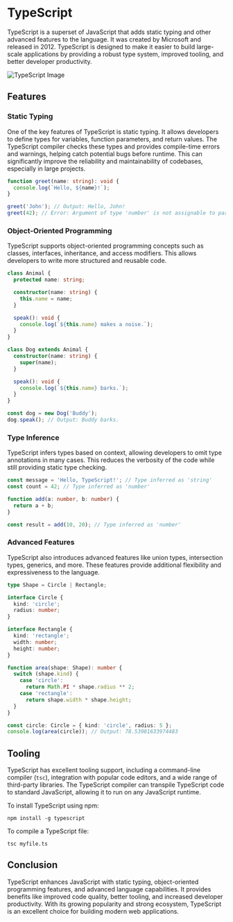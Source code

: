 # TypeScript

TypeScript is a superset of JavaScript that adds static typing and other advanced features to the language. It was created by Microsoft and released in 2012. TypeScript is designed to make it easier to build large-scale applications by providing a robust type system, improved tooling, and better developer productivity.

![TypeScript Image](https://cdn.thenewstack.io/media/2022/01/10b88c68-typescript-logo.png)

## Features

### Static Typing

One of the key features of TypeScript is static typing. It allows developers to define types for variables, function parameters, and return values. The TypeScript compiler checks these types and provides compile-time errors and warnings, helping catch potential bugs before runtime. This can significantly improve the reliability and maintainability of codebases, especially in large projects.

```typescript
function greet(name: string): void {
  console.log(`Hello, ${name}!`);
}

greet('John'); // Output: Hello, John!
greet(42); // Error: Argument of type 'number' is not assignable to parameter of type 'string'.
```

### Object-Oriented Programming

TypeScript supports object-oriented programming concepts such as classes, interfaces, inheritance, and access modifiers. This allows developers to write more structured and reusable code.

```typescript
class Animal {
  protected name: string;

  constructor(name: string) {
    this.name = name;
  }

  speak(): void {
    console.log(`${this.name} makes a noise.`);
  }
}

class Dog extends Animal {
  constructor(name: string) {
    super(name);
  }

  speak(): void {
    console.log(`${this.name} barks.`);
  }
}

const dog = new Dog('Buddy');
dog.speak(); // Output: Buddy barks.
```

### Type Inference

TypeScript infers types based on context, allowing developers to omit type annotations in many cases. This reduces the verbosity of the code while still providing static type checking.

```typescript
const message = 'Hello, TypeScript!'; // Type inferred as 'string'
const count = 42; // Type inferred as 'number'

function add(a: number, b: number) {
  return a + b;
}

const result = add(10, 20); // Type inferred as 'number'
```

### Advanced Features

TypeScript also introduces advanced features like union types, intersection types, generics, and more. These features provide additional flexibility and expressiveness to the language.

```typescript
type Shape = Circle | Rectangle;

interface Circle {
  kind: 'circle';
  radius: number;
}

interface Rectangle {
  kind: 'rectangle';
  width: number;
  height: number;
}

function area(shape: Shape): number {
  switch (shape.kind) {
    case 'circle':
      return Math.PI * shape.radius ** 2;
    case 'rectangle':
      return shape.width * shape.height;
  }
}

const circle: Circle = { kind: 'circle', radius: 5 };
console.log(area(circle)); // Output: 78.53981633974483
```

## Tooling

TypeScript has excellent tooling support, including a command-line compiler (`tsc`), integration with popular code editors, and a wide range of third-party libraries. The TypeScript compiler can transpile TypeScript code to standard JavaScript, allowing it to run on any JavaScript runtime.

To install TypeScript using npm:

```
npm install -g typescript
```

To compile a TypeScript file:

```
tsc myfile.ts
```

## Conclusion

TypeScript enhances JavaScript with static typing, object-oriented programming features, and advanced language capabilities. It provides benefits like improved code quality, better tooling, and increased developer productivity. With its growing popularity and strong ecosystem, TypeScript is an excellent choice for building modern web applications.